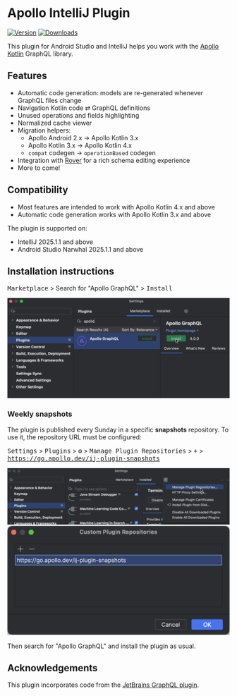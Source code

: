 # Apollo IntelliJ Plugin

[![Version](https://img.shields.io/jetbrains/plugin/v/20645.svg)](https://plugins.jetbrains.com/plugin/20645)
[![Downloads](https://img.shields.io/jetbrains/plugin/d/20645.svg)](https://plugins.jetbrains.com/plugin/20645)

<!-- Plugin description -->

This plugin for Android Studio and IntelliJ helps you work with the
[Apollo Kotlin](https://github.com/apollographql/apollo-kotlin) GraphQL library.

## Features
- Automatic code generation: models are re-generated whenever GraphQL files change
- Navigation Kotlin code ⇄ GraphQL definitions
- Unused operations and fields highlighting
- Normalized cache viewer
- Migration helpers:
  - Apollo Android 2.x → Apollo Kotlin 3.x
  - Apollo Kotlin 3.x → Apollo Kotlin 4.x
  - `compat` codegen → `operationBased` codegen
- Integration with [Rover](https://www.apollographql.com/docs/rover) for a rich schema editing experience
- More to come!

## Compatibility

- Most features are intended to work with Apollo Kotlin 4.x and above
- Automatic code generation works with Apollo Kotlin 3.x and above

<!-- Plugin description end -->

The plugin is supported on:

- IntelliJ 2025.1.1 and above
- Android Studio Narwhal 2025.1.1 and above

## Installation instructions

<kbd>Marketplace</kbd> > Search for "Apollo GraphQL" > <kbd>Install</kbd>

<img src="assets/instructions-3-search-and-install.png" width="600" />

### Weekly snapshots

The plugin is published every Sunday in a specific **snapshots** repository. To use it, the repository URL must be
configured:

<kbd>Settings</kbd> > <kbd>Plugins</kbd> > <kbd>⚙</kbd>️ > <kbd>Manage Plugin
Repositories</kbd> > <kbd>+</kbd> > <kbd>https://go.apollo.dev/ij-plugin-snapshots</kbd>

<img src="assets/instructions-1-manage-repositories.png" width="600" />

<img src="assets/instructions-2-add-repository.png" width="600" />

Then search for "Apollo GraphQL" and install the plugin as usual.

## Acknowledgements

This plugin incorporates code from the [JetBrains GraphQL plugin](https://github.com/JetBrains/js-graphql-intellij-plugin).
